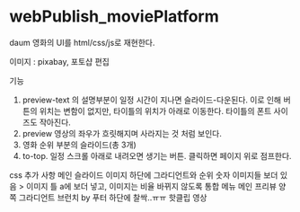 # webPublish_moviePlatform
daum 영화의 UI를 html/css/js로 재현한다.

이미지 : pixabay, 포토샵 편집

기능
1. preview-text 의 설명부분이 일정 시간이 지나면 슬라이드-다운된다.
	이로 인해 버튼의 위치는 변함이 없지만, 타이틀의 위치가 아래로 이동한다.
	타이틀의 폰트 사이즈도 작아진다.
2. preview 영상의 좌우가 흐릿해지며 사라지는 것 처럼 보인다.
3. 영화 순위 부분의 슬라이드(총 3개)
4. to-top. 일정 스크롤 아래로 내려오면 생기는 버튼. 클릭하면 페이지 위로 점프한다.

css 추가 사항
메인 슬라이드 이미지 하단에 그라디언트와 순위 숫자
이미지들 보더 있음 > 이미지 틀 a에 보더 넣고, 이미지는 비율 바뀌지 않도록
통합 메뉴
메인 프리뷰 양쪽 그라디언트
브런치 by
푸터 하단에 찰싹..ㅠㅠ
핫클립 영상
